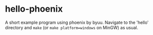 hello-phoenix
=============

A short example program using phoenix by byuu. Navigate to the 'hello' directory and `make` (or `make platform=windows` on MinGW) as usual.